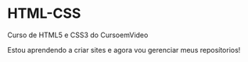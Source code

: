 # HTML-CSS
 Curso de HTML5 e CSS3 do CursoemVideo

 Estou aprendendo a criar  sites e agora vou gerenciar meus reposítorios!

